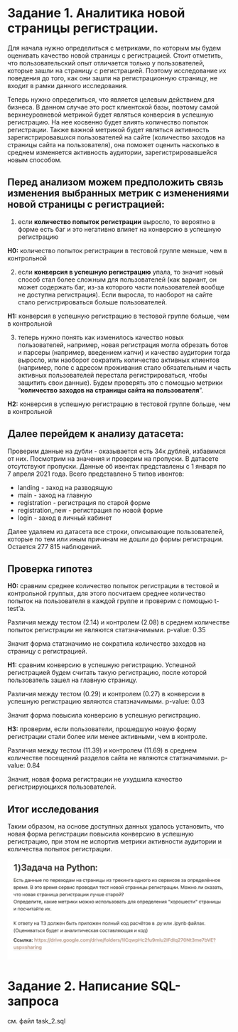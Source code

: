 # Задание 1. Аналитика новой страницы регистрации.

Для начала нужно определиться с метриками, по которым мы будем оценивать качество новой страницы с регистрацией. Стоит отметить, что пользовательский опыт отличается только у пользователей, которые зашли на страницу с регистрацией. Поэтому исследование их поведения до того, как они зашли на регистрационную страницу, не входит в рамки данного исследования.

Теперь нужно определиться, что является целевым действием для бизнеса. В данном случае это рост клиентской базы, поэтому самой верхнеуровневой метрикой будет являться конверсия в успешную регистрацию. На нее косвенно будет влиять количество попыток регистрации. Также важной метрикой будет являться активность зарегистрировавшхся пользователей на сайте (количество заходов на страницы сайта на пользователя), она поможет оценить насколько в среднем изменяется активность аудитории, зарегистрировавшейся новым способом.

## Перед анализом можем предположить связь изменения выбранных метрик с изменениями новой страницы с регистрацией:

1. если **количество попыток регистрации** выросло, то вероятно в форме есть баг и это негативно влияет на конверсию в успешную регистрацию

**H0:** количество попыток регистрации в тестовой группе меньше, чем в контрольной

2. если **конверсия в успешную регистрацию** упала, то значит новый способ стал более сложным для пользователей (как вариант, он может содержать баг, из-за которого части пользователей вообще не доступна регистрация). Если выросла, то наоборот на сайте стало регистрироваться больше пользователей.

**H1:** конверсия в успешную регистрацию в тестовой группе больше, чем в контрольной

3. теперь нужно понять как изменилось качество новых пользователей, например, новая регистрация могла обрезать ботов и парсеры (например, введением капчи) и качество аудитории тогда выросло, или наоборот сократить количество активных клиентов (например, поле с адресом проживания стало обязательным и часть активных пользователей перестала регистрироваться, чтобы защитить свои данные). Будем проверять это с помощью метрики “**количество заходов на страницы сайта на пользователя**”.

**H2:** конверсия в успешную регистрацию в тестовой группе больше, чем в контрольной

## Далее перейдем к анализу датасета:

Проверим данные на дубли - оказывается есть 34к дублей, избавимся от них. Посмотрим на значения и проверим на пропуски. В датасете отсутствуют пропуски. Данные об ивентах представлены с 1 января по 7 апреля 2021 года. Всего представлено 5 типов ивентов:

- landing - заход на разводящую
- main - заход на главную
- registration - регистрация по старой форме
- registration_new - регистрация по новой форме
- login - заход в личный кабинет

Далее удаляем из датасета все строки, описывающие пользователей, которые по тем или иным причинам не дошли до формы регистрации. Остается 277 815 наблюдений.

## Проверка гипотез

**H0:** сравним среднее количество попыток регистрации в тестовой и контрольной группых, для этого посчитаем среднее количество попыток на пользователя в каждой группе и проверим с помощью t-test’а. 

Различия между тестом (2.14) и контролем (2.08) в среднем количестве попыток регистрации не являются статзначимыми.
p-value: 0.35

Значит форма статзначимо не сократила количество заходов на страницу с регистрацией.

**H1:** сравним конверсию в успешную регистрацию. Успешной регистрацией будем считать такую регистрацию, после которой пользователь зашел на главную страницу.

Различия между тестом (0.29) и контролем (0.27) в конверсии в успешную регистрацию являются статзначимыми.
p-value: 0.03

Значит форма повысила конверсию в успешную регистрацию.

**H3:** проверим, если пользователи, прошедшую новую форму регистрации стали более или менее активными, чем в контроле.

Различия между тестом (11.39) и контролем (11.69) в среднем количестве посещений разделов сайта не являются статзначимыми.
p-value: 0.84

Значит, новая форма регистрации не ухудшила качество регистрирующихся пользователей.

## Итог исследования

Таким образом, на основе доступных данных удалось установить, что новая форма регистрации повысила конверсию в успешную регистрацию, при этом не испортив метрики активности аудитории и количества попыток регистрации.


![Task](https://github.com/grazh/registration_form_analysis/blob/main/task.png)


# Задание 2. Написание SQL-запроса
см. файл task_2.sql
